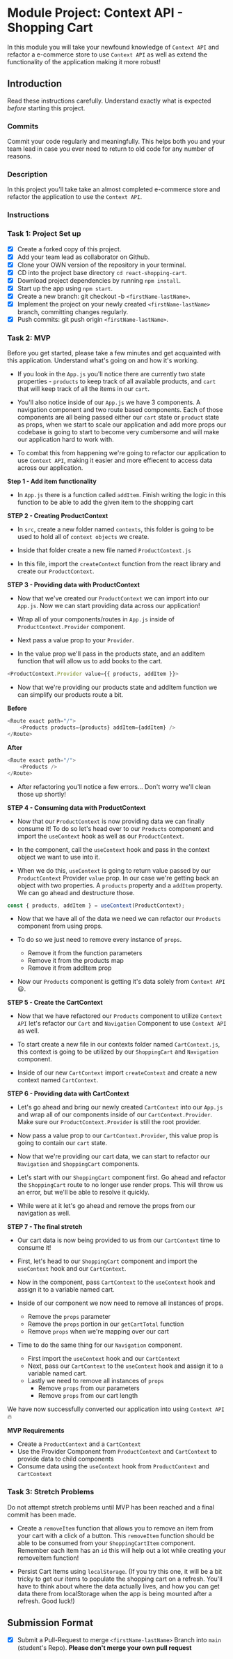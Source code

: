 # Module Project: Context API - Shopping Cart

In this module you will take your newfound knowledge of `Context API` and refactor a e-commerce store to use `Context API` as well as extend the functionality of the application making it more robust!

## Introduction

Read these instructions carefully. Understand exactly what is expected _before_ starting this project.

### Commits

Commit your code regularly and meaningfully. This helps both you and your team lead in case you ever need to return to old code for any number of reasons.

### Description

In this project you'll take take an almost completed e-commerce store and refactor the application to use the `Context API`.

### Instructions

### Task 1: Project Set up

-   [x] Create a forked copy of this project.
-   [x] Add your team lead as collaborator on Github.
-   [x] Clone your OWN version of the repository in your terminal.
-   [x] CD into the project base directory `cd react-shopping-cart`.
-   [x] Download project dependencies by running `npm install`.
-   [x] Start up the app using `npm start`.
-   [x] Create a new branch: git checkout -b `<firstName-lastName>`.
-   [x] Implement the project on your newly created `<firstName-lastName>` branch, committing changes regularly.
-   [x] Push commits: git push origin `<firstName-lastName>`.

### Task 2: MVP

Before you get started, please take a few minutes and get acquainted with this application. Understand what's going on and how it's working.

-   If you look in the `App.js` you'll notice there are currently two state properties - `products` to keep track of all available products, and `cart` that will keep track of all the items in our `cart`.

-   You'll also notice inside of our `App.js` we have 3 components. A navigation component and two route based components. Each of those components are all being passed either our `cart` state or `product` state as props, when we start to scale our application and add more props our codebase is going to start to become very cumbersome and will make our application hard to work with.

-   To combat this from happening we're going to refactor our application to use `Context API`, making it easier and more effiecent to access data across our application.

**Step 1 - Add item functionality**

-   In `App.js` there is a function called `addItem`. Finish writing the logic in this function to be able to add the given item to the shopping cart

**STEP 2 - Creating ProductContext**

-   In `src`, create a new folder named `contexts`, this folder is going to be used to hold all of `context objects` we create.

-   Inside that folder create a new file named `ProductContext.js`

-   In this file, import the `createContext` function from the react library and create our `ProductContext`.

**STEP 3 - Providing data with ProductContext**

-   Now that we've created our `ProductContext` we can import into our `App.js`. Now we can start providing data across our application!

-   Wrap all of your components/routes in `App.js` inside of `ProductContext.Provider` component.

-   Next pass a value prop to your `Provider`.

-   In the value prop we'll pass in the products state, and an addItem function that will allow us to add books to the cart.

```js
<ProductContext.Provider value={{ products, addItem }}>
```

-   Now that we're providing our products state and addItem function we can simplify our products route a bit.

**Before**

```js
<Route exact path="/">
    <Products products={products} addItem={addItem} />
</Route>
```

**After**

```js
<Route exact path="/">
    <Products />
</Route>
```

-   After refactoring you'll notice a few errors... Don't worry we'll clean those up shortly!

**STEP 4 - Consuming data with ProductContext**

-   Now that our `ProductContext` is now providing data we can finally consume it! To do so let's head over to our `Products` component and import the `useContext` hook as well as our `ProductContext`.

-   In the component, call the `useContext` hook and pass in the context object we want to use into it.

-   When we do this, `useContext` is going to return value passed by our `ProductContext` Provider `value` prop. In our case we're getting back an object with two properties. A `products` property and a `addItem` property. We can go ahead and destructure those.

```js
const { products, addItem } = useContext(ProductContext);
```

-   Now that we have all of the data we need we can refactor our `Products` component from using props.

-   To do so we just need to remove every instance of `props`.

    -   Remove it from the function parameters
    -   Remove it from the products map
    -   Remove it from addItem prop

-   Now our `Products` component is getting it's data solely from `Context API` 😃.

**STEP 5 - Create the CartContext**

-   Now that we have refactored our `Products` component to utilize `Context API` let's refactor our `Cart` and `Navigation` Component to use `Context API` as well.

-   To start create a new file in our contexts folder named `CartContext.js`, this context is going to be utilized by our `ShoppingCart` and `Navigation` component.

-   Inside of our new `CartContext` import `createContext` and create a new context named `CartContext`.

**STEP 6 - Providing data with CartContext**

-   Let's go ahead and bring our newly created `CartContext` into our `App.js` and wrap all of our components inside of our `CartContext.Provider`. Make sure our `ProductContext.Provider` is still the root provider.

-   Now pass a value prop to our `CartContext.Provider`, this value prop is going to contain our `cart` state.

-   Now that we're providing our cart data, we can start to refactor our `Navigation` and `ShoppingCart` components.

-   Let's start with our `ShoppingCart` component first. Go ahead and refactor the `ShoppingCart` route to no longer use render props. This will throw us an error, but we'll be able to resolve it quickly.

-   While were at it let's go ahead and remove the props from our navigation as well.

**STEP 7 - The final stretch**

-   Our cart data is now being provided to us from our `CartContext` time to consume it!

-   First, let's head to our `ShoppingCart` component and import the `useContext` hook and our `CartContext`.

-   Now in the component, pass `CartContext` to the `useContext` hook and assign it to a variable named cart.

-   Inside of our component we now need to remove all instances of props.

    -   Remove the `props` parameter
    -   Remove the `props` portion in our `getCartTotal` function
    -   Remove `props` when we're mapping over our cart

-   Time to do the same thing for our `Navigation` component.
    -   First import the `useContext` hook and our `CartContext`
    -   Next, pass our `CartContext` to the `useContext` hook and assign it to a variable named cart.
    -   Lastly we need to remove all instances of `props`
        -   Remove `props` from our parameters
        -   Remove `props` from our cart length

We have now successfully converted our application into using `Context API` 🔥

**MVP Requirements**

-   Create a `ProductContext` and a `CartContext`
-   Use the Provider Component from `ProductContext` and `CartContext` to provide data to child components
-   Consume data using the `useContext` hook from `ProductContext` and `CartContext`

### Task 3: Stretch Problems

Do not attempt stretch problems until MVP has been reached and a final commit has been made.

-   Create a `removeItem` function that allows you to remove an item from your cart with a click of a button. This `removeItem` function should be able to be consumed from your `ShoppingCartItem` component.
    Remember each item has an `id` this will help out a lot while creating your removeItem function!

-   Persist Cart Items using `localStorage`. (If you try this one, it will be a bit tricky to get our items to populate the shopping cart on a refresh. You'll have to think about where the data actually lives, and how you can get data there from localStorage when the app is being mounted after a refresh. Good luck!)

## Submission Format

-   [x] Submit a Pull-Request to merge `<firstName-lastName>` Branch into `main` (student's Repo). **Please don't merge your own pull request**
